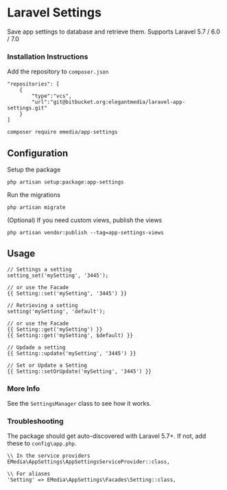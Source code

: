 # Laravel Settings

Save app settings to database and retrieve them. Supports Laravel 5.7 / 6.0 / 7.0

### Installation Instructions

Add the repository to `composer.json`
```
"repositories": [
	{
	    "type":"vcs",
	    "url":"git@bitbucket.org:elegantmedia/laravel-app-settings.git"
	}
]
```

```
composer require emedia/app-settings
```


## Configuration

Setup the package
```
php artisan setup:package:app-settings
```

Run the migrations
```
php artisan migrate
```

(Optional) If you need custom views, publish the views
```
php artisan vendor:publish --tag=app-settings-views
```

## Usage

```
// Settings a setting
setting_set('mySetting', '3445');

// or use the Facade
{{ Setting::set('mySetting', '3445') }}

// Retrieving a setting
setting('mySetting', 'default');

// or use the Facade
{{ Setting::get('mySetting') }}
{{ Setting::get('mySetting', $default) }}

// Updade a setting
{{ Setting::update('mySetting', '3445') }}

// Set or Update a Setting
{{ Setting::setOrUpdate('mySetting', '3445') }}
```

### More Info

See the `SettingsManager` class to see how it works.


### Troubleshooting

The package should get auto-discovered with Laravel 5.7+. If not, add these to `config\app.php`.

```
\\ In the service providers
EMedia\AppSettings\AppSettingsServiceProvider::class,

\\ For aliases
'Setting' => EMedia\AppSettings\Facades\Setting::class,
```
